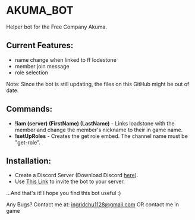 # AKUMA_BOT

Helper bot for the Free Company Akuma.

## Current Features:
- name change when linked to ff lodestone
- member join message
- role selection

Note: Since the bot is still updating, the files on this GitHub might be out of date. 

## Commands:

- **!iam (server) (FirstName) (LastName)** - Links loadstone with the member and change the member's nickname to their in game name. 
- **!setUpRoles** - Creates the get role embed. The channel name must be "get-role".

## Installation:

- Create a Discord Server (Download Discord [here](https://discord.com/download)).
- Use [This Link](https://discord.com/api/oauth2/authorize?client_id=912240616556097596&permissions=8&scope=bot%20applications.commands) to invite the bot to your server.

...And that's it! I hope you find this bot useful :)

Any Bugs? Contact me at:
ingridchu1128@gmail.com OR
contact me in game
